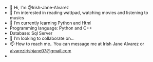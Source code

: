 - 👋 Hi, I’m @Irish-Jane-Alvarez
- 👀 I’m interested in reading wattpad, watching movies and listening to musics
- 🌱 I’m currently learning Python and Html
- Programming language: Python and C++
- Database: Sql Server 
- 💞️ I’m looking to collaborate on...
- 📫 How to reach me.. You can message me at Irish Jane Alvarez or alvarezirishjane07@gmail.com
- 
<!---
Irish-Jane-Alvarez/Irish-Jane-Alvarez is a ✨ special ✨ repository because its `README.md` (this file) appears on your GitHub profile.
You can click the Preview link to take a look at your changes.
--->
